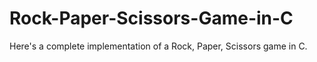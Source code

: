 # Rock-Paper-Scissors-Game-in-C
Here's a complete implementation of a Rock, Paper, Scissors game in C.
